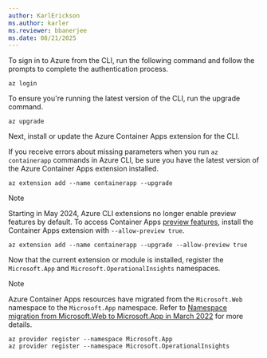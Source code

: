 ```yaml
---
author: KarlErickson
ms.author: karler
ms.reviewer: bbanerjee
ms.date: 08/21/2025
---
```


To sign in to Azure from the CLI, run the following command and follow the prompts to complete the authentication process.

```azurecli
az login
```

To ensure you're running the latest version of the CLI, run the upgrade command.

```azurecli
az upgrade
```

Next, install or update the Azure Container Apps extension for the CLI.

If you receive errors about missing parameters when you run `az containerapp` commands in Azure CLI, be sure you have the latest version of the Azure Container Apps extension installed.

```azurecli
az extension add --name containerapp --upgrade
```

> [!NOTE]
> Starting in May 2024, Azure CLI extensions no longer enable preview features by default. To access Container Apps [preview features](/azure/container-apps/whats-new), install the Container Apps extension with `--allow-preview true`.
>
> ```azurecli
> az extension add --name containerapp --upgrade --allow-preview true
> ```

Now that the current extension or module is installed, register the `Microsoft.App` and `Microsoft.OperationalInsights` namespaces.

> [!NOTE]
> Azure Container Apps resources have migrated from the `Microsoft.Web` namespace to the `Microsoft.App` namespace. Refer to [Namespace migration from Microsoft.Web to Microsoft.App in March 2022](https://github.com/microsoft/azure-container-apps/issues/109) for more details.

```azurecli
az provider register --namespace Microsoft.App
az provider register --namespace Microsoft.OperationalInsights
```
